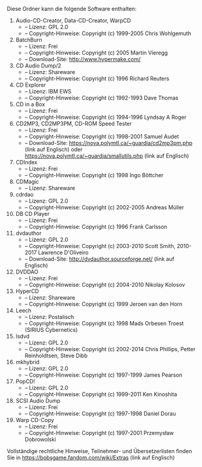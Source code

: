 ﻿Diese Ordner kann die folgende Software enthalten:

1. Audio-CD-Creator, Data-CD-Creator, WarpCD
   - – Lizenz: GPL 2.0
   - – Copyright-Hinweise: Copyright (c) 1999-2005 Chris Wohlgemuth
2. BatchBurn
   - – Lizenz: Frei
   - – Copyright-Hinweise: Copyright (c) 2005 Martin Vieregg
   - – Download-Site: http://www.hypermake.com/
3. CD Audio Dump/2
   - – Lizenz: Shareware
   - – Copyright-Hinweise: Copyright (c) 1996 Richard Reuters
4. CD Explorer
   - – Lizenz: IBM EWS
   - – Copyright-Hinweise: Copyright (c) 1992-1993 Dave Thomas
5. CD in a Box
   - – Lizenz: Frei
   - – Copyright-Hinweise: Copyright (c) 1994-1996 Lyndsay A Roger
6. CD2MP3, CD2MP3PM, CD-ROM Speed Tester
   - – Lizenz: Frei
   - – Copyright-Hinweise: Copyright (c) 1998-2001 Samuel Audet
   - – Download-Site: https://nova.polymtl.ca/~guardia/cd2mp3pm.php (link auf Englisch) oder https://nova.polymtl.ca/~guardia/smallutils.php (link auf Englisch)
7. CDIndex
   - – Lizenz: Frei
   - – Copyright-Hinweise: Copyright (c) 1998 Ingo Böttcher
8. CDMagic
   - – Lizenz: Shareware
9. cdrdao
   - – Lizenz: GPL 2.0
   - – Copyright-Hinweise: Copyright (c) 2002-2005 Andreas Müller
10. DB CD Player
    - – Lizenz: Frei
    - – Copyright-Hinweise: Copyright (c) 1996 Frank Carlsson
11. dvdauthor
    - – Lizenz: GPL 2.0
    - – Copyright-Hinweise: Copyright (c) 2003-2010 Scott Smith, 2010-2017 Lawrence D'Oliveiro
    - – Download-Site: http://dvdauthor.sourceforge.net/ (link auf Englisch)
12. DVDDAO
    - – Lizenz: Frei
    - – Copyright-Hinweise: Copyright (c) 2004-2010 Nikolay Kolosov
13. HyperCD
    - – Lizenz: Shareware
    - – Copyright-Hinweise: Copyright (c) 1999 Jeroen van den Horn
14. Leech
    - – Lizenz: Postalisch
    - – Copyright-Hinweise: Copyright (c) 1998 Mads Orbesen Troest (SIRIUS Cybernetics)
15. lsdvd
    - – Lizenz: GPL 2.0
    - – Copyright-Hinweise: Copyright (c) 2002-2014 Chris Phillips, Petter Reinholdtsen, Steve Dibb
16. mkhybrid 
    - – Lizenz: GPL 2.0
    - – Copyright-Hinweise: Copyright (c) 1997-1999 James Pearson
16. PopCD!
    - – Lizenz: GPL 2.0
    - – Copyright-Hinweise: Copyright (c) 1999-2011 Ken Kinoshita
17. SCSI Audio Dump
    - – Lizenz: Frei
    - – Copyright-Hinweise: Copyright (c) 1997-1998 Daniel Dorau
18. Warp CD-Copy
    - – Lizenz: Frei
    - – Copyright-Hinweise: Copyright (c) 1997-2001 Przemysław Dobrowolski

Vollständige rechtliche Hinweise, Teilnehmer- und Übersetzerlisten finden Sie in https://bobsgame.fandom.com/wiki/Extras (link auf Englisch)
